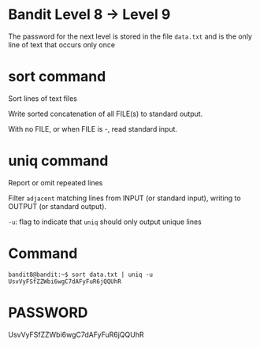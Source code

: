 # Bandit Level 8 -> Level 9

The password for the next level is stored in the file `data.txt` and is the only line of text that occurs only once

# sort command

Sort lines of text files

Write sorted concatenation of all FILE(s) to standard output.

With no FILE, or when FILE is -, read standard input.

# uniq command

Report or omit repeated lines

Filter `adjacent` matching lines from INPUT (or standard input), writing to OUTPUT (or standard output).

`-u`: flag to indicate that `uniq` should only output unique lines

# Command

```shell
bandit8@bandit:~$ sort data.txt | uniq -u
UsvVyFSfZZWbi6wgC7dAFyFuR6jQQUhR
```

# PASSWORD

UsvVyFSfZZWbi6wgC7dAFyFuR6jQQUhR
